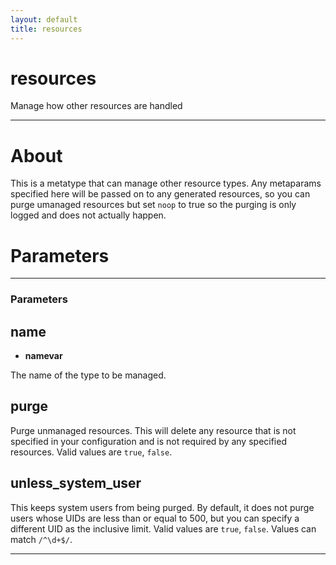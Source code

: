```yaml
---
layout: default
title: resources
---
```


resources
=========

Manage how other resources are handled

* * * 

About 
=======

This is a metatype that can manage other resource types. Any
metaparams specified here will be passed on to any generated
resources, so you can purge umanaged resources but set `noop` to
true so the purging is only logged and does not actually happen.

Parameters
=======

* * *

### Parameters

## name

-   **namevar**

The name of the type to be managed.

## purge

Purge unmanaged resources. This will delete any resource that is
not specified in your configuration and is not required by any
specified resources. Valid values are `true`, `false`.

## unless\_system\_user

This keeps system users from being purged. By default, it does not
purge users whose UIDs are less than or equal to 500, but you can
specify a different UID as the inclusive limit. Valid values are
`true`, `false`. Values can match `/^\d+$/`.


* * * * *

